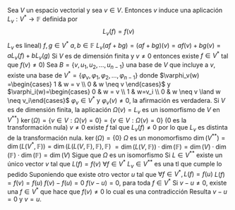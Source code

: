 Sea $V$ un espacio vectorial y sea $v \in V$. Entonces $v$ induce una aplicación $L_v: V^* \to \mathbb F$ definida por
$$L_v(f) = f(v)$$
$L_v$ es lineal)
	$f,g \in V^*$
	$a,b \in \mathbb F$
	$L_v(af+bg)=(af+bg)(v)=af(v)+bg(v) = aL_v(f)+bL_v(g)$
Si $V$ es de dimensión finita y $v \neq 0$ entonces existe $f \in V^*$ tal que $f(v) \neq 0$)
	Sea $B=\{v,u_1,u_2,\dots,u_{n-1}\}$ una base de $V$ que incluye a $v$, existe una base de $V^*=\{\varphi_v,\varphi_1,\varphi_2,\dots,\varphi_{n-1}\}$ donde $\varphi_v(w) =\begin{cases} 1 & w = v \\ 0 & w \neq v \end{cases}$   y $\varphi_i(w)=\begin{cases} 0 & w = v \\ 1 & w=v_i \\ 0 & w \neq v \land w \neq v_i\end{cases}$
	 $\varphi_v \in V^*$ y $\varphi_v(v) \neq 0$, la afirmación es verdadera.
Si $V$ es de dimensión finita, la aplicación $\Omega(v) = L_v$ es un isomorfismo de $V$ en $V^{**}$)
	$\ker(\Omega)=\{v \in V : \Omega(v) = 0\} = \{v \in V : \Omega(v) = 0\}$ ($0$ es la transformación nula)
	$v \neq 0$ existe $f$ tal que $L_v(f) \neq 0$ por lo que $L_v$ es distinta de la transformación nula.
	$\ker(\Omega) = \{0\}$
	$\Omega$ es un monomorfismo
	$\dim(V^{**}) = \dim(L(V^*,\mathbb F)) = \dim(L(L(V,\mathbb F), \mathbb F),\mathbb F)$
	$=\dim(L(V,\mathbb F)) \cdot \dim(\mathbb F) = \dim(V) \cdot \dim(\mathbb F) \cdot \dim(\mathbb F) = \dim(V)$
	Sigue que $\Omega$ es un isomorfismo
Si $L \in V^{**}$ existe un único vector $v$ tal que  $L(f)=f(v)$ $\forall f \in V^*$
	$L_v \in V^{**}$ es una tl que cumple lo pedido
	Suponiendo que existe otro vector $u$ tal que $\forall f \in V^*, L(f)=f(u)$
	$L(f)=f(v)=f(u)$
	$f(v)-f(u)=0$
	$f(v-u)=0$, para toda $f \in V^*$
	Si $v-u \neq 0$, existe una $f \in V^*$ que hace que $f(v)\neq 0$ lo cual es una contradicción
	Resulta $v-u=0$ y $v=u$.
